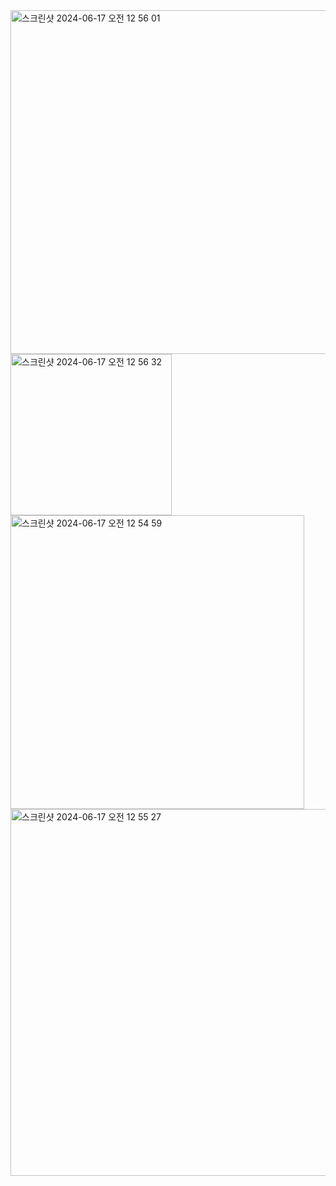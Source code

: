 
<img width="550" alt="스크린샷 2024-06-17 오전 12 56 01" src="https://github.com/jaheo-cisco/KAKAOBANK/assets/172005971/2526799b-2485-445c-9d51-6d360f0e3dca">

<img width="258" alt="스크린샷 2024-06-17 오전 12 56 32" src="https://github.com/jaheo-cisco/KAKAOBANK/assets/172005971/9a06fe86-3d78-4084-bcdc-75bda85d1430">


<img width="470" alt="스크린샷 2024-06-17 오전 12 54 59" src="https://github.com/jaheo-cisco/KAKAOBANK/assets/172005971/38bf350a-eb69-43e0-9cad-3c96e33bcf16">
<img width="587" alt="스크린샷 2024-06-17 오전 12 55 27" src="https://github.com/jaheo-cisco/KAKAOBANK/assets/172005971/e2ec7fea-5eba-4dbc-8795-211815c1aef8">
